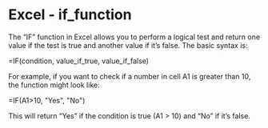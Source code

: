 # Excel - if_function
The “IF” function in Excel allows you to perform a logical test and return one value if the test is true and another value if it’s false. The basic syntax is:

=IF(condition, value_if_true, value_if_false)

For example, if you want to check if a number in cell A1 is greater than 10, the function might look like:

=IF(A1>10, "Yes", "No")

This will return “Yes” if the condition is true (A1 > 10) and “No” if it’s false.